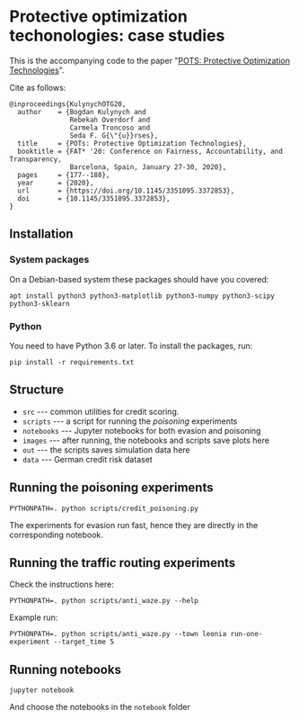 # Protective optimization techonologies: case studies

This is the accompanying code to the paper "[POTS: Protective Optimization Technologies](https://arxiv.org/abs/1806.02711)".

Cite as follows:
```
@inproceedings{KulynychOTG20,
  author    = {Bogdan Kulynych and
               Rebekah Overdorf and
               Carmela Troncoso and
               Seda F. G{\"{u}}rses},
  title     = {POTs: Protective Optimization Technologies},
  booktitle = {FAT* '20: Conference on Fairness, Accountability, and Transparency,
               Barcelona, Spain, January 27-30, 2020},
  pages     = {177--188},
  year      = {2020},
  url       = {https://doi.org/10.1145/3351095.3372853},
  doi       = {10.1145/3351095.3372853},
}
```

## Installation

### System packages
On a Debian-based system these packages should have you covered:
```
apt install python3 python3-matplotlib python3-numpy python3-scipy python3-sklearn
```

### Python
You need to have Python 3.6 or later. To install the packages, run:
```
pip install -r requirements.txt
```

## Structure

* `src` --- common utilities for credit scoring.
* `scripts` --- a script for running the _poisoning_ experiments
* `notebooks` --- Jupyter notebooks for both evasion and poisoning
* `images` --- after running, the notebooks and scripts save plots here
* `out` --- the scripts saves simulation data here
* `data` --- German credit risk dataset

## Running the poisoning experiments

```
PYTHONPATH=. python scripts/credit_poisoning.py
```

The experiments for evasion run fast, hence they are directly in the corresponding notebook.

## Running the traffic routing experiments

Check the instructions here:
```
PYTHONPATH=. python scripts/anti_waze.py --help
```

Example run:
```
PYTHONPATH=. python scripts/anti_waze.py --town leonia run-one-experiment --target_time 5
```

## Running notebooks

```
jupyter notebook
```
And choose the notebooks in the `notebook` folder
